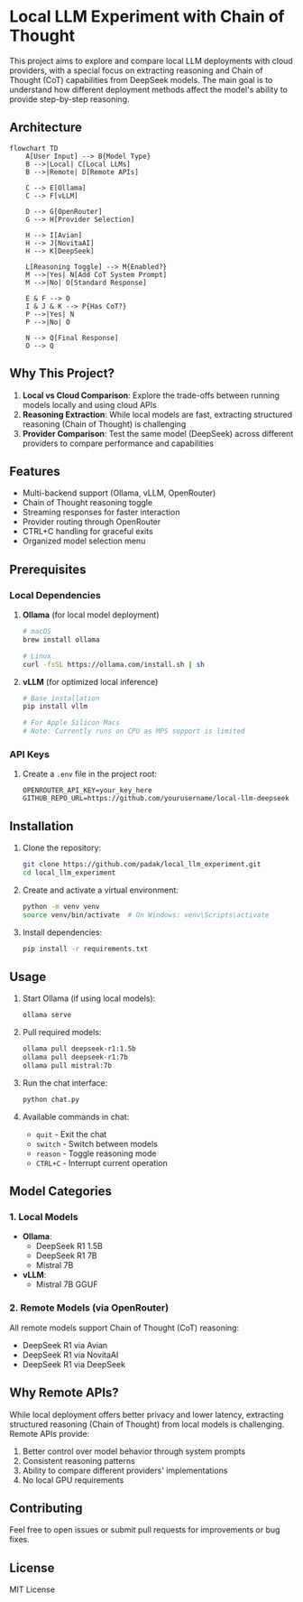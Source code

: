 # Local LLM Experiment with Chain of Thought

This project aims to explore and compare local LLM deployments with cloud providers, with a special focus on extracting reasoning and Chain of Thought (CoT) capabilities from DeepSeek models. The main goal is to understand how different deployment methods affect the model's ability to provide step-by-step reasoning.

## Architecture

```mermaid
flowchart TD
    A[User Input] --> B{Model Type}
    B -->|Local| C[Local LLMs]
    B -->|Remote| D[Remote APIs]
    
    C --> E[Ollama]
    C --> F[vLLM]
    
    D --> G[OpenRouter]
    G --> H[Provider Selection]
    
    H --> I[Avian]
    H --> J[NovitaAI]
    H --> K[DeepSeek]
    
    L[Reasoning Toggle] --> M{Enabled?}
    M -->|Yes| N[Add CoT System Prompt]
    M -->|No| O[Standard Response]
    
    E & F --> O
    I & J & K --> P{Has CoT?}
    P -->|Yes| N
    P -->|No| O
    
    N --> Q[Final Response]
    O --> Q
```

## Why This Project?

1. **Local vs Cloud Comparison**: Explore the trade-offs between running models locally and using cloud APIs
2. **Reasoning Extraction**: While local models are fast, extracting structured reasoning (Chain of Thought) is challenging
3. **Provider Comparison**: Test the same model (DeepSeek) across different providers to compare performance and capabilities

## Features

- Multi-backend support (Ollama, vLLM, OpenRouter)
- Chain of Thought reasoning toggle
- Streaming responses for faster interaction
- Provider routing through OpenRouter
- CTRL+C handling for graceful exits
- Organized model selection menu

## Prerequisites

### Local Dependencies

1. **Ollama** (for local model deployment)
   ```bash
   # macOS
   brew install ollama
   
   # Linux
   curl -fsSL https://ollama.com/install.sh | sh
   ```

2. **vLLM** (for optimized local inference)
   ```bash
   # Base installation
   pip install vllm
   
   # For Apple Silicon Macs
   # Note: Currently runs on CPU as MPS support is limited
   ```

### API Keys

1. Create a `.env` file in the project root:
   ```env
   OPENROUTER_API_KEY=your_key_here
   GITHUB_REPO_URL=https://github.com/yourusername/local-llm-deepseek
   ```

## Installation

1. Clone the repository:
   ```bash
   git clone https://github.com/padak/local_llm_experiment.git
   cd local_llm_experiment
   ```

2. Create and activate a virtual environment:
   ```bash
   python -m venv venv
   source venv/bin/activate  # On Windows: venv\Scripts\activate
   ```

3. Install dependencies:
   ```bash
   pip install -r requirements.txt
   ```

## Usage

1. Start Ollama (if using local models):
   ```bash
   ollama serve
   ```

2. Pull required models:
   ```bash
   ollama pull deepseek-r1:1.5b
   ollama pull deepseek-r1:7b
   ollama pull mistral:7b
   ```

3. Run the chat interface:
   ```bash
   python chat.py
   ```

4. Available commands in chat:
   - `quit` - Exit the chat
   - `switch` - Switch between models
   - `reason` - Toggle reasoning mode
   - `CTRL+C` - Interrupt current operation

## Model Categories

### 1. Local Models
- **Ollama**:
  - DeepSeek R1 1.5B
  - DeepSeek R1 7B
  - Mistral 7B
- **vLLM**:
  - Mistral 7B GGUF

### 2. Remote Models (via OpenRouter)
All remote models support Chain of Thought (CoT) reasoning:
- DeepSeek R1 via Avian
- DeepSeek R1 via NovitaAI
- DeepSeek R1 via DeepSeek

## Why Remote APIs?

While local deployment offers better privacy and lower latency, extracting structured reasoning (Chain of Thought) from local models is challenging. Remote APIs provide:
1. Better control over model behavior through system prompts
2. Consistent reasoning patterns
3. Ability to compare different providers' implementations
4. No local GPU requirements

## Contributing

Feel free to open issues or submit pull requests for improvements or bug fixes.

## License

MIT License 
